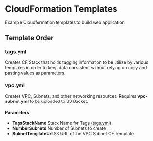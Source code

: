 # CloudFormation Templates
Example Cloudformation templates to build web application

## Template Order

### tags.yml

Creates CF Stack that holds tagging information to be utilize by various templates in order to keep data consistent
without relying on copy and pasting values as parameters.

### vpc.yml

Creates VPC, Subnets, and other networking resources. Requires **vpc-subnet.yml** to be uploaded to S3 Bucket.

#### Parameters

* **TagsStackName** Stack Name for Tags ([tags.yml](#tagsyml))
* **NumberSubnets** Number of Subnets to create
* **SubnetTemplateUrl** S3 URL of the VPC Subnet CF Template